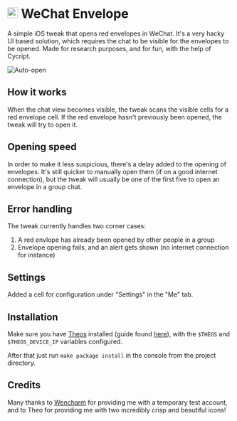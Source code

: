 # <img src="https://cloud.githubusercontent.com/assets/5389084/23944495/ff90708c-09ad-11e7-8378-cb5382cb7c90.png" width="24" height="24"/> WeChat Envelope

A simple iOS tweak that opens red envelopes in WeChat. It's a very hacky UI based solution, which requires the chat to be visible for the envelopes to be opened. Made for research purposes, and for fun, with the help of Cycript.

![Auto-open](https://cloud.githubusercontent.com/assets/5389084/21757423/647cc5b8-d669-11e6-8b3a-90855c444b00.gif)

## How it works
When the chat view becomes visible, the tweak scans the visible cells for a red envelope cell. If the red envelope hasn't previously been opened, the tweak will try to open it.

## Opening speed
In order to make it less suspicious, there's a delay added to the opening of envelopes. It's still quicker to manually open them (if on a good internet connection), but the tweak will usually be one of the first five to open an envelope in a group chat.

## Error handling
The tweak currently handles two corner cases:

1. A red envlope has already been opened by other people in a group
2. Envelope opening fails, and an alert gets shown (no internet connection for instance)

## Settings
Added a cell for configuration under "Settings" in the "Me" tab.

## Installation
Make sure you have [Theos](https://github.com/theos/theos) installed (guide found [here](http://iphonedevwiki.net/index.php/Theos/Setup)), with the `$THEOS` and `$THEOS_DEVICE_IP` variables configured. 

After that just run `make package install` in the console from the project directory.

## Credits
Many thanks to [Wencharm](https://github.com/wencharmwang) for providing me with a temporary test account, and to Theo for providing me with two incredibly crisp and beautiful icons!
